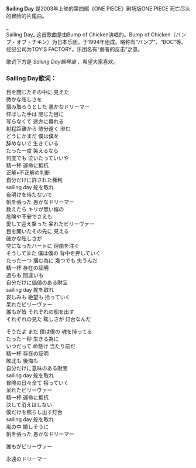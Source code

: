 

**Sailing Day** 是2003年上映的第四部《ONE PIECE》剧场版ONE PIECE 死亡尽头的冒险的片尾曲。

_  
Sailing Day_ 这首歌曲是由Bump of Chicken演唱的。Bump of
Chicken（バンプ・オブ・チキン）为日本乐团，于1994年组成。略称有“バンプ”、“BOC”等。经纪公司为TOY'S
FACTORY。乐团名有“弱者的反击”之意。

  
歌词下方是 _Sailing Day钢琴谱_ ，希望大家喜欢。

### Sailing Day歌词：

目を閉じたその中に 見えた  
微かな眩しさを  
掴み取ろうとした 愚かなドリーマー  
伸ばした手は 閉じた目に  
写らなくて 途方に暮れる  
射程距離から 随分遠く 滲む  
どうにかまだ 僕は僕を  
辞めないで 生きている  
たった一度 笑えるなら  
何度でも 泣いたっていいや  
精一杯 運命に抵抗  
正解•不正解の判断  
自分だけに許された権利  
sailing day 舵を取れ  
夜明けを待たないで  
帆を張った 愚かなドリーマー  
数えたら キリが無い程の  
危険や不安でさえも  
愛して迎え撃った 呆れたビリーヴァー  
目を開いたその先に 見える  
確かな眩しさが  
空になったハートに 理由を注ぐ  
そうしてまた 僕は僕の 背中を押していく  
たった一つ 掴む為に 幾つでも 失うんだ  
精一杯 存在の証明  
過ちも 間違いも  
自分だけに価値のある財宝  
sailing day 舵を取れ  
哀しみも 絶望も 拾っていく  
呆れたビリーヴァー  
誰もが皆 それぞれの船を出す  
それぞれの見た 眩しさが 灯台なんだ

そうだよ まだ 僕は僕の 魂を持ってる  
たった一秒 生きる為に  
いつだって 命懸け 当たり前だ  
精一杯 存在の証明  
敗北も 後悔も  
自分だけに意味のある財宝  
sailing day 舵を取れ  
冒険の日々全て 拾っていく  
呆れたビリーヴァー  
精一杯 運命に抵抗  
決して消えはしない  
僕だけを照らし出す灯台  
sailing day 舵を取れ  
嵐の中 嬉しそうに  
帆を張った 愚かなドリーマー

誰もがビリーヴァー

永遠のドリーマー

